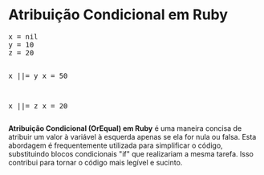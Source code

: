 <main>
    <body>
        <h1>Atribuição Condicional em Ruby</h1>
        <pre>
x = nil
y = 10
z = 20

x ||= y
x = 50

x ||= z
x = 20
    </pre>
        <p>
            <strong>Atribuição Condicional (OrEqual) em Ruby</strong> é uma maneira concisa de atribuir um valor à variável à esquerda apenas se ela for nula ou falsa. Esta abordagem é frequentemente utilizada para simplificar o código, substituindo blocos condicionais "if" que realizariam a mesma tarefa. Isso contribui para tornar o código mais legível e sucinto.
        </p>
    </body>
</main>
